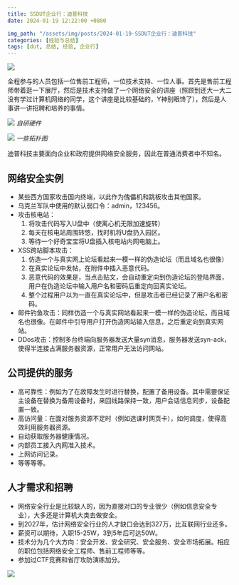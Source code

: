 ```yaml
---
title: SSDUT企业行：迪普科技
date: 2024-01-19 12:22:00 +0800

img_path: "/assets/img/posts/2024-01-19-SSDUT企业行：迪普科技"
categories: [经验与总结]
tags: [dut, 总结, 经验, 企业行]
---
```


![](1.jpg)

全程参与的人员包括一位售前工程师，一位技术支持、一位人事。首先是售前工程师带着逛一下展厅，然后是技术支持做了一个网络安全的讲座（照顾到还大一大二没有学过计算机网络的同学，这个讲座是比较基础的，Y神别眼馋了），然后是人事讲一讲招聘和培养的事情。

![](2.jpg)
_自研硬件_

![](3.jpg)
_一些拓扑图_

迪普科技主要面向企业和政府提供网络安全服务，因此在普通消费者中不知名。

## 网络安全实例

- 某些西方国家攻击国内终端，以此作为傀儡机和跳板攻击其他国家。
- 乌克兰军队中使用的默认弱口令：admin，123456。
- 攻击核电站：
  1. 将攻击代码写入U盘中（使离心机无限加速旋转）
  2. 每天在核电站周围转悠，找时机将U盘扔入园区。
  3. 等待一个好奇宝宝将U盘插入核电站内网电脑上。
- XSS跨站脚本攻击：
  1. 仿造一个与真实网上论坛看起来一模一样的伪造论坛（而且域名也很像）
  2. 在真实论坛中发帖，在附件中插入恶意代码。
  3. 恶意代码的效果是，当点击贴文，会自动重定向到伪造论坛的登陆界面，用户在伪造论坛中输入用户名和密码后重定向回真实论坛。
  4. 整个过程用户以为一直在真实论坛中，但是攻击者已经记录了用户名和密码。
- 邮件钓鱼攻击：同样仿造一个与真实网站看起来一模一样的伪造论坛，而且域名也很像。在邮件中引导用户打开伪造网站输入信息，之后重定向到真实网站。
- DDos攻击：控制多台终端向服务器发送大量syn消息，服务器发送syn-ack，使得半连接占满服务器资源，正常用户无法访问网站。

## 公司提供的服务

- 高可靠性：例如为了在故障发生时进行替换，配置了备用设备。其中需要保证主设备在替换为备用设备时，来回线路保持一致，用户会话信息同步，设备配置一致。
- 高访问量：在面对服务资源不足时（例如选课时网页卡），如何调度，使得高效利用服务器资源。
- 自动获取服务器健康情况。
- 内部员工接入内网准入技术。
- 上网访问记录。
- 等等等等。

## 人才需求和招聘

- 网络安全行业是比较缺人的，因为直接对口的专业很少（例如信息安全专业），大多还是计算机大类去做安全。
- 到2027年，估计网络安全行业的人才缺口会达到327万，比互联网行业还多。
- 薪资可以期待，入职15-25W，3到5年后可达50W。
- 技术分为几个大方向：安全开发、安全研究、安全服务、安全市场拓展。相应的职位包括网络安全工程师、售前工程师等等。
- 参加过CTF竞赛和省厅攻防演练加分。

![](4.jpg)
